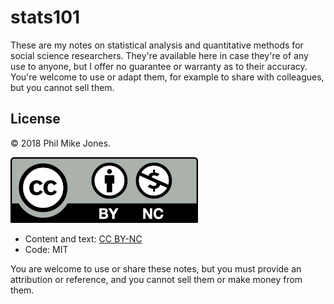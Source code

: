 # stats101

These are my notes on statistical analysis and quantitative methods for social science researchers.
They're available here in case they're of any use to anyone, but I offer no guarantee or warranty as to their accuracy.
You're welcome to use or adapt them, for example to share with colleagues, but you cannot sell them.


## License

&copy; 2018 Phil Mike Jones.

![CC BY-NC](images/cc-by-nc.png)

- Content and text: [CC BY-NC](https://creativecommons.org/licenses/by-nc/4.0/)
- Code: MIT

You are welcome to use or share these notes, but you must provide an attribution or reference, and you cannot sell them or make money from them.
